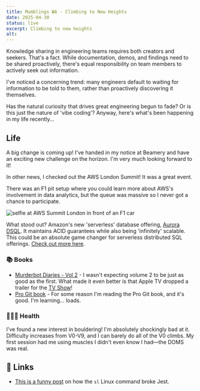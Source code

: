 ```yaml
---
title: Mumblings №6 - Climbing to New Heights
date: 2025-04-30
status: live
excerpt: Climbing to new heights
alt:
---
```


Knowledge sharing in engineering teams requires both creators and seekers. That's a fact. While documentation, demos, and findings need to be shared proactively, there's equal responsibility on team members to actively seek out information.

I've noticed a concerning trend: many engineers default to waiting for information to be told to them, rather than proactively discovering it themselves.

Has the natural curiosity that drives great engineering begun to fade? Or is this just the nature of 'vibe coding'? Anyway, here's what's been happening in my life recently...

## Life

A big change is coming up! I've handed in my notice at Beamery and have an exciting new challenge on the horizon. I'm very much looking forward to it!

In other news, I checked out the AWS London Summit! It was a great event.

There was an F1 pit setup where you could learn more about AWS's involvement in data analytics, but the queue was massive so I never got a chance to participate.

![selfie at AWS Summit London in front of an F1 car](../../assets/images/2025-04-30-mumblings-06/aws-summit-f1.webp)

What stood out? Amazon's new 'serverless' database offering, [Aurora DSQL](https://docs.aws.amazon.com/aurora-dsql/latest/userguide/what-is-aurora-dsql.html). It maintains ACID guarantees while also being 'infinitely' scalable. This could be an absolute game changer for serverless distributed SQL offerings. [Check out more here](https://aws.amazon.com/blogs/database/introducing-amazon-aurora-dsql/).

### 📚 Books

- [Murderbot Diaries - Vol 2](https://www.amazon.co.uk/Artificial-Condition-Murderbot-Martha-Wells-ebook/dp/B075DGHHQL) - I wasn't expecting volume 2 to be just as good as the first. What made it even better is that Apple TV dropped a trailer for the [TV Show](https://www.youtube.com/watch?v=vEioDeOiqEs)!
- [Pro Git book](https://git-scm.com/book/en/v2/Git-Basics-Getting-a-Git-Repository) - For some reason I'm reading the Pro Git book, and it's good. I'm learning... loads.

### 🏃🏻‍♂️ Health

I've found a new interest in bouldering! I'm absolutely shockingly bad at it. Difficulty increases from V0-V9, and I can barely do all of the V0 climbs. My first session had me using muscles I didn't even know I had—the DOMS was real.

## 🔗 Links
- [This is a funny post](https://blog.cloudflare.com/yarn-test-suffers-strange-derailment/?utm_source=cassidoo&utm_medium=email&utm_campaign=of-all-possessions-a-friend-is-the-most-precious/) on how the `sl` Linux command broke Jest.